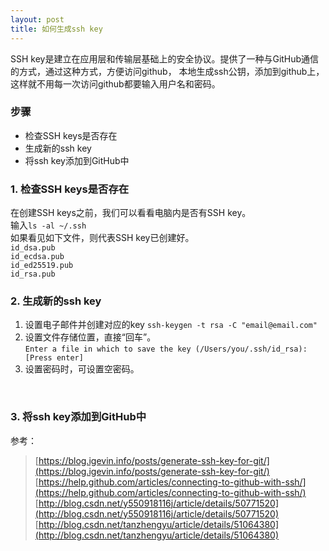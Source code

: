 ```yaml
---
layout: post
title: 如何生成ssh key
---
```


SSH key是建立在应用层和传输层基础上的安全协议。提供了一种与GitHub通信的方式，通过这种方式，方便访问github，
本地生成ssh公钥，添加到github上，这样就不用每一次访问github都要输入用户名和密码。

### 步骤
* 检查SSH keys是否存在
* 生成新的ssh key
* 将ssh key添加到GitHub中
### 1. 检查SSH keys是否存在
在创建SSH keys之前，我们可以看看电脑内是否有SSH key。<br>
输入`ls -al ~/.ssh` <br>
如果看见如下文件，则代表SSH key已创建好。<br>
`id_dsa.pub`<br>
`id_ecdsa.pub` <br>
`id_ed25519.pub` <br>
`id_rsa.pub` <br>
### 2. 生成新的ssh key
1. 设置电子邮件并创建对应的key<be> 
`ssh-keygen -t rsa -C "email@email.com"`
2. 设置文件存储位置，直接“回车”。<br>
`Enter a file in which to save the key (/Users/you/.ssh/id_rsa): [Press enter]`
3. 设置密码时，可设置空密码。
<br>

### 3. 将ssh key添加到GitHub中

参考：
> [https://blog.igevin.info/posts/generate-ssh-key-for-git/](https://blog.igevin.info/posts/generate-ssh-key-for-git/)
> [https://help.github.com/articles/connecting-to-github-with-ssh/](https://help.github.com/articles/connecting-to-github-with-ssh/)
> [http://blog.csdn.net/y550918116j/article/details/50771520](http://blog.csdn.net/y550918116j/article/details/50771520)
> [http://blog.csdn.net/tanzhengyu/article/details/51064380](http://blog.csdn.net/tanzhengyu/article/details/51064380)




